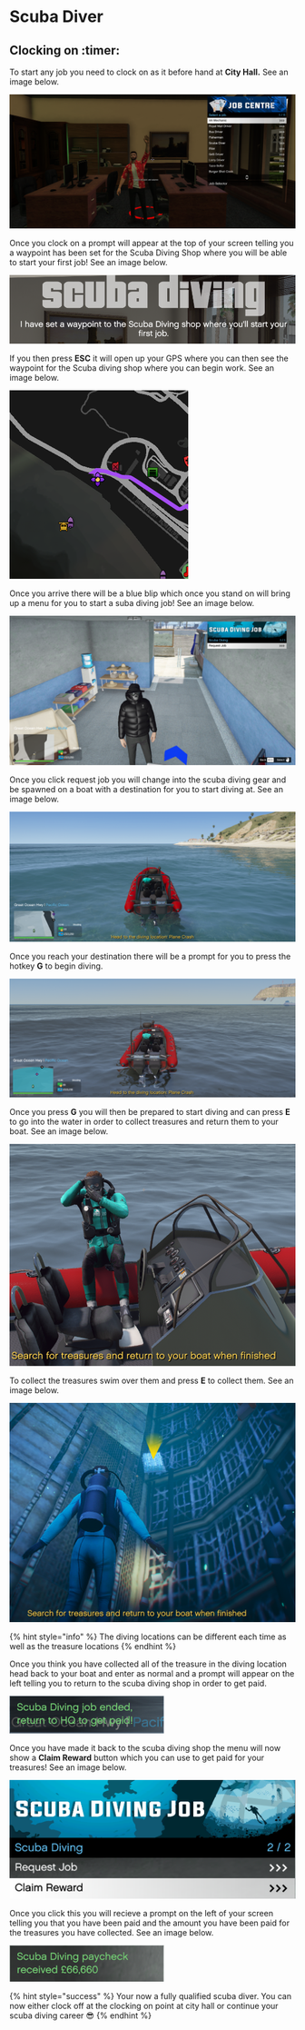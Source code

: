 # Scuba Diver

## Clocking on :timer:

To start any job you need to clock on as it before hand at **City Hall.** See an image below.

![](<../../.gitbook/assets/image (33).png>)

Once you clock on a prompt will appear at the top of your screen telling you a waypoint has been set for the Scuba Diving Shop where you will be able to start your first job! See an image below.

![](<../../.gitbook/assets/image (14).png>)

If you then press **ESC** it will open up your GPS where you can then see the waypoint for the Scuba diving shop where you can begin work. See an image below.

![](<../../.gitbook/assets/image (85).png>)

Once you arrive there will be a blue blip which once you stand on will bring up a menu for you to start a suba diving job! See an image below.

![](<../../.gitbook/assets/image (5).png>)

Once you click request job you will change into the scuba diving gear and be spawned on a boat with a destination for you to start diving at. See an image below.

![](<../../.gitbook/assets/image (23).png>)

Once you reach your destination there will be a prompt for you to press the hotkey **G** to begin diving.

![](<../../.gitbook/assets/image (112).png>)

Once you press **G** you will then be prepared to start diving and can press **E** to go into the water in order to collect treasures and return them to your boat. See an image below.

![](<../../.gitbook/assets/image (54).png>)

To collect the treasures swim over them and press **E** to collect them. See an image below.

![](<../../.gitbook/assets/image (11).png>)

{% hint style="info" %}
The diving locations can be different each time as well as the treasure locations
{% endhint %}

Once you think you have collected all of the treasure in the diving location head back to your boat and enter as normal and a prompt will appear on the left telling you to return to the scuba diving shop in order to get paid.

![](<../../.gitbook/assets/image (17).png>)

Once you have made it back to the scuba diving shop the menu will now show a **Claim Reward** button which you can use to get paid for your treasures! See an image below.

![](<../../.gitbook/assets/image (30).png>)

Once you click this you will recieve a prompt on the left of your screen telling you that you have been paid and the amount you have been paid for the treasures you have collected. See an image below.

![](<../../.gitbook/assets/image (26).png>)

{% hint style="success" %}
Your now a fully qualified scuba diver. You can now either clock off at the clocking on point at city hall or continue your scuba diving career :sunglasses:
{% endhint %}

